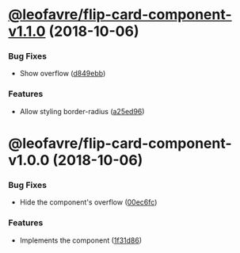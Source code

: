 # [@leofavre/flip-card-component-v1.1.0](https://github.com/leofavre/memory-game-elements/compare/@leofavre/flip-card-component-v1.0.0...@leofavre/flip-card-component-v1.1.0) (2018-10-06)


### Bug Fixes

* Show overflow ([d849ebb](https://github.com/leofavre/memory-game-elements/commit/d849ebb))


### Features

* Allow styling border-radius ([a25ed96](https://github.com/leofavre/memory-game-elements/commit/a25ed96))

# @leofavre/flip-card-component-v1.0.0 (2018-10-06)


### Bug Fixes

* Hide the component's overflow ([00ec6fc](https://github.com/leofavre/memory-game-elements/commit/00ec6fc))


### Features

* Implements the component ([1f31d86](https://github.com/leofavre/memory-game-elements/commit/1f31d86))
